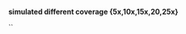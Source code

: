 <strong>simulated different coverage {5x,10x,15x,20,25x}</strong>
<p>
  `<mutation-simulator ../1.fa args -sn 0.005 -in 0.001 -inmin 2 -inmax 50 -de 0.001 -demin 2 -demax 50 -n benchmark -s pig>`

